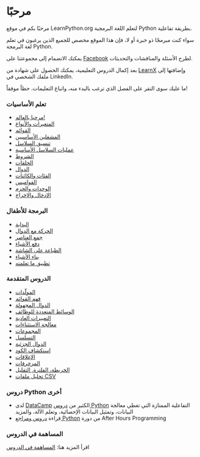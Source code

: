 # مرحبًا

مرحبًا بكم في موقع LearnPython.org لتعلم اللغة البرمجية Python بطريقة تفاعلية.

سواء كنت مبرمجًا ذو خبرة أو لا، فإن هذا الموقع مخصص للجميع الذين يرغبون في تعلم لغة البرمجة Python.<br>

يمكنك الانضمام إلى مجموعتنا على <a href="http://www.facebook.com/groups/180708015327157/">Facebook</a> لطرح الأسئلة والمناقشات والتحديثات.

بعد إكمال الدروس التعليمية، يمكنك الحصول على شهادة من [LearnX](https://www.learnx.org) وإضافتها إلى ملفك الشخصي في LinkedIn.

ما عليك سوى النقر على الفصل الذي ترغب بالبدء منه، واتباع التعليمات. حظاً موفقاً!<br>

### تعلم الأساسيات

- [مرحبا بالعالم!](Hello,%20World!)
- [المتغيرات والأنواع](Variables%20and%20Types)
- [القوائم](Lists)
- [المشغلين الأساسيين](Basic%20Operators)
- [تنسيق السلاسل](String%20Formatting)
- [عمليات السلاسل الأساسية](Basic%20String%20Operations)
- [الشروط](Conditions)
- [الحلقات](Loops)
- [الدوال](Functions)
- [الفئات والكائنات](Classes%20and%20Objects)
- [القواميس](Dictionaries)
- [الوحدات والحزم](Modules%20and%20Packages)
- [الإدخال والإخراج](Input%20and%20Output)

### البرمجة للأطفال

- [البداية](https://codingforkids.io/play/python/intro-level1)
- [الحركة مع الدوال](https://codingforkids.io/play/python/intro-level2)
- [جمع العناصر](https://codingforkids.io/play/python/intro-level3)
- [دفع الأشياء](https://codingforkids.io/play/python/intro-level4)
- [الطباعة على الشاشة](https://codingforkids.io/play/python/intro-level5)
- [بناء الأشياء](https://codingforkids.io/play/python/intro-level6)
- [تطبيق ما تعلمته](https://codingforkids.io/play/python/intro-level7)

### الدروس المتقدمة

- [المولّدات](Generators)
- [فهم القوائم](List%20Comprehensions)
- [الدوال المجهولة](Lambda%20functions)
- [الوسائط المتعددة للوظائف](Multiple%20Function%20Arguments)
- [التعبيرات العادية](Regular%20Expressions)
- [معالجة الاستثناءات](Exception%20Handling)
- [المجموعات](Sets)
- [التسلسل](Serialization)
- [الدوال الجزئية](Partial%20functions)
- [استكشاف الكود](Code%20Introspection)
- [الإغلاقات](Closures)
- [المزخرفات](Decorators)
- [الخريطة، الفلترة, التقليل](Map,%20Filter,%20Reduce)
- [تحليل ملفات CSV](Parsing%20CSV%20Files)

### دروس Python أخرى

- لدى [DataCamp](https://datacamp.pxf.io/c/67577/1012793/13294?sharedId=learnpython.org) الكثير من [دروس Python](https://datacamp.pxf.io/c/67577/1012793/13294?sharedId=learnpython.org) التفاعلية الممتازة التي تغطي معالجة البيانات، وتمثيل البيانات الإحصائية، وتعلم الآلة، والمزيد
- قراءة [دروس ومراجع Python](http://www.afterhoursprogramming.com/index.php?article=181) من دورة After Hours Programming

### المساهمة في الدروس

اقرأ المزيد هنا: [المساهمة في الدروس](Contributing%20Tutorials)